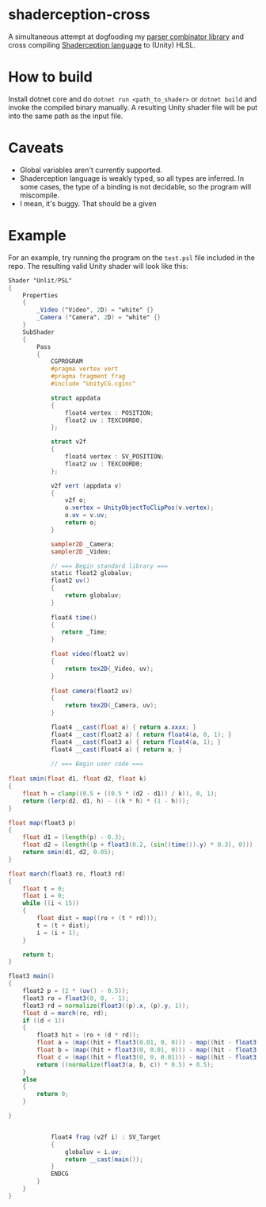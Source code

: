 # shaderception-cross
A simultaneous attempt at dogfooding my [parser combinator library](https://github.com/pema99/plonk) and cross compiling [Shaderception language](https://github.com/pema99/Shaderception) to (Unity) HLSL.

# How to build
Install dotnet core and do `dotnet run <path_to_shader>` or `dotnet build` and invoke the compiled binary manually. A resulting Unity shader file will be put into the same path as the input file.

# Caveats
- Global variables aren't currently supported.
- Shaderception language is weakly typed, so all types are inferred. In some cases, the type of a binding is not decidable, so the program will miscompile.
- I mean, it's buggy. That should be a given

# Example
For an example, try running the program on the `test.psl` file included in the repo. The resulting valid Unity shader will look like this:
```glsl
Shader "Unlit/PSL"
{
    Properties
    {
        _Video ("Video", 2D) = "white" {}
        _Camera ("Camera", 2D) = "white" {}
    }
    SubShader
    {
        Pass
        {
            CGPROGRAM
            #pragma vertex vert
            #pragma fragment frag
            #include "UnityCG.cginc"

            struct appdata
            {
                float4 vertex : POSITION;
                float2 uv : TEXCOORD0;
            };

            struct v2f
            {
                float4 vertex : SV_POSITION;
                float2 uv : TEXCOORD0;
            };

            v2f vert (appdata v)
            {
                v2f o;
                o.vertex = UnityObjectToClipPos(v.vertex);
                o.uv = v.uv;
                return o;
            }

            sampler2D _Camera;
            sampler2D _Video;

            // === Begin standard library ===
            static float2 globaluv;
            float2 uv()
            {
                return globaluv;
            }
            
            float4 time()
            {
               return _Time;
            }

            float video(float2 uv)
            {
                return tex2D(_Video, uv);
            }
            
            float camera(float2 uv)
            {
                return tex2D(_Camera, uv);
            }

            float4 __cast(float a) { return a.xxxx; }
            float4 __cast(float2 a) { return float4(a, 0, 1); }
            float4 __cast(float3 a) { return float4(a, 1); }
            float4 __cast(float4 a) { return a; }
            
            // === Begin user code ===
            
float smin(float d1, float d2, float k)
{
    float h = clamp((0.5 + ((0.5 * (d2 - d1)) / k)), 0, 1);
    return (lerp(d2, d1, h) - ((k * h) * (1 - h)));
}

float map(float3 p)
{
    float d1 = (length(p) - 0.3);
    float d2 = (length((p + float3(0.2, (sin((time()).y) * 0.3), 0))) - 0.3);
    return smin(d1, d2, 0.05);
}

float march(float3 ro, float3 rd)
{
    float t = 0;
    float i = 0;
    while ((i < 15))
    {
        float dist = map((ro + (t * rd)));
        t = (t + dist);
        i = (i + 1);
    }

    return t;
}

float3 main()
{
    float2 p = (2 * (uv() - 0.5));
    float3 ro = float3(0, 0, - 1);
    float3 rd = normalize(float3((p).x, (p).y, 1));
    float d = march(ro, rd);
    if ((d < 1))
    {
        float3 hit = (ro + (d * rd));
        float a = (map((hit + float3(0.01, 0, 0))) - map((hit - float3(0.01, 0, 0))));
        float b = (map((hit + float3(0, 0.01, 0))) - map((hit - float3(0, 0.01, 0))));
        float c = (map((hit + float3(0, 0, 0.01))) - map((hit - float3(0, 0, 0.01))));
        return ((normalize(float3(a, b, c)) * 0.5) + 0.5);
    }
    else
    {
        return 0;
    }

}


            float4 frag (v2f i) : SV_Target
            {
                globaluv = i.uv;
                return __cast(main());
            }
            ENDCG
        }
    }
}

```
